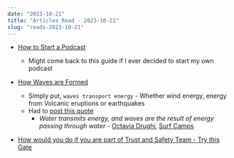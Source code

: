 ```yaml
---
date: "2023-10-21"
title: "Articles Read - 2023-10-21"
slug: "reads-2023-10-21"
---
```




* [How to Start a Podcast][1]
  * Might come back to this guide if I ever decided to start my own podcast
* [How Waves are Formed][2]
  * Simply put, `waves transport energy` - Whether wind energy, energy from Volcanic eruptions or earthquakes
  * Had to [post this quote][3]
    * *Water transmits energy, and waves are the result of energy passing through water* - [Octavia Drughi][4], [Surf Camps][5]
* [How would you do if you are part of Trust and Safety Team - Try this Gate][6]



  [1]: https://transistor.fm/how-to-start-a-podcast/
  [2]: https://www.booksurfcamps.com/news/how-waves-are-formed
  [3]: https://mastodon.world/@divinedragon/113302107864969539
  [4]: https://twodirtbags.com/about-octavia-drughi/
  [5]: https://www.booksurfcamps.com/news/how-waves-are-formed
  [6]: https://trustandsafety.fun/
